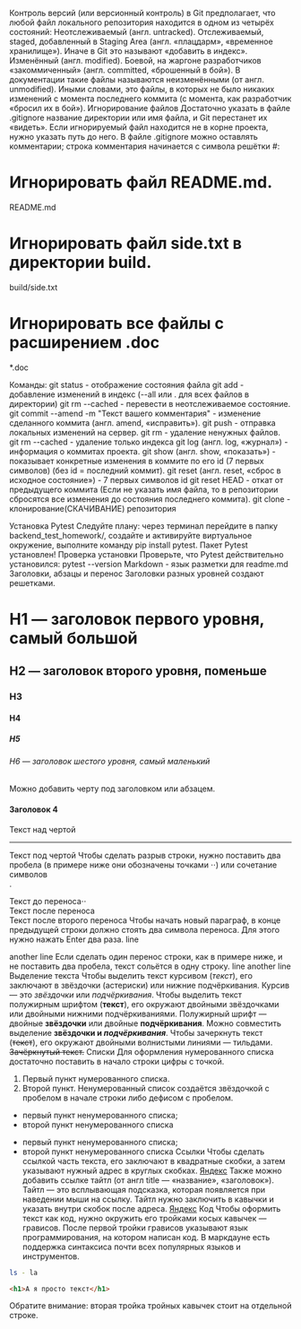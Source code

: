 Контроль версий (или версионный контроль) в Git предполагает, что любой файл локального репозитория находится в одном из четырёх состояний:
Неотслеживаемый (англ. untracked).
Отслеживаемый, staged, добавленный в Staging Area (англ. «плацдарм», «временное хранилище»). Иначе в Git это называют «добавить в индекс».
Изменённый (англ. modified).
Боевой, на жаргоне разработчиков «закоммиченный» (англ. committed, «брошенный в бой»). В документации такие файлы называются неизменёнными (от англ. unmodified). Иными словами, это файлы, в которых не было никаких изменений с момента последнего коммита (с момента, как разработчик «бросил их в бой»).
Игнорирование файлов
Достаточно указать в файле .gitignore название директории или имя файла, и Git перестанет их «видеть». Если игнорируемый файл находится не в корне проекта, нужно указать путь до него.
В файле .gitignore можно оставлять комментарии; строка комментария начинается с символа решётки #:
# Игнорировать файл README.md.
README.md

# Игнорировать файл side.txt в директории build.
build/side.txt

# Игнорировать все файлы с расширением .doc
*.doc

Команды:
git status - отображение состояния файла
git add - добавление изменений в индекс (--all или . для всех файлов в директории)
git rm --cached <file> - перевести в неотслеживаемое состояние.
git commit --amend -m "Текст вашего комментария" - изменение сделанного коммита (англ. amend, «исправить»).
git push - отправка локальных изменений на сервер.
git rm - удаление ненужных файлов.
git rm --cached - удаление только индекса
git log (англ. log, «журнал») - информация о коммитах проекта.
git show (англ. show, «показать») - показывает конкретные изменения в коммите по его id (7 первых символов)  (без id = последний коммит).
git reset (англ. reset, «сброс в исходное состояние») - 7 первых символов id
git reset HEAD <file name> - откат от предыдущего коммита (Если не указать имя файла, то в репозитории сбросятся все изменения до состояния последнего коммита).
git clone <link> - клонирование(СКАЧИВАНИЕ) репозитория

Установка Pytest
Следуйте плану:
через терминал перейдите в папку backend_test_homework/,
создайте и активируйте виртуальное окружение,
выполните команду pip install pytest.
Пакет Pytest установлен!
Проверка установки
Проверьте, что Pytest действительно установился:
pytest --version
Markdown - язык разметки для readme.md
Заголовки, абзацы и перенос
Заголовки разных уровней создают решетками.
# H1 — заголовок первого уровня, самый большой
## H2 — заголовок второго уровня, поменьше
### H3
#### H4
##### H5
###### H6 — заголовок шестого уровня, самый маленький
Можно добавить черту под заголовком или абзацем.
#### Заголовок 4

Текст над чертой

---

Текст под чертой
Чтобы сделать разрыв строки, нужно поставить два пробела (в примере ниже они обозначены точками ⋅⋅) или сочетание символов <br>.

Текст до переноса⋅⋅  
Текст после переноса <br>
Текст после второго переноса
Чтобы начать новый параграф, в конце предыдущей строки должно стоять два символа переноса. Для этого нужно нажать Enter два раза.
line

another line 
Если сделать один перенос строки, как в примере ниже, и не поставить два пробела, текст сольётся в одну строку.
line 
another line
Выделение текста
Чтобы выделить текст курсивом (*текст*), его заключают в звёздочки (астериски) или нижние подчёркивания.
Курсив — это *звёздочки* или _подчёркивания_.
Чтобы выделить текст полужирным шрифтом (**текст**), его окружают двойными звёздочками или двойными нижними подчёркиваниями.
Полужирный шрифт — двойные **звёздочки** или двойные __подчёркивания__.
Можно совместить выделение **звёздочки и _подчёркивания_**.
Чтобы зачеркнуть текст (~~текст~~), его окружают двойными волнистыми линиями — тильдами.
~~Зачёркнутый текст.~~
Списки
Для оформления нумерованного списка достаточно поставить в начало строки цифры с точкой.
1. Первый пункт нумерованного списка.
2. Второй пункт.
Ненумерованный список создаётся звёздочкой с пробелом в начале строки либо дефисом с пробелом.
* первый пункт ненумерованного списка;
* второй пункт ненумерованного списка

- первый пункт ненумерованного списка;
- второй пункт ненумерованного списка
Ссылки
Чтобы сделать ссылкой часть текста, его заключают в квадратные скобки, а затем указывают нужный адрес в круглых скобках.
[Яндекс](https://www.yandex.ru)
Также можно добавить ссылке тайтл (от англ title — «название», «заголовок»). Тайтл — это всплывающая подсказка, которая появляется при наведении мыши на ссылку. Тайтл нужно заключить в кавычки и указать внутри скобок после адреса.
[Яндекс](https://www.yandex.ru "Я Yandex!")
Код
Чтобы оформить текст как код, нужно окружить его тройками косых кавычек — грависов. После первой тройки грависов указывают язык программирования, на котором написан код. В маркдауне есть поддержка синтаксиса почти всех популярных языков и инструментов.
```bash
ls - la
```
```html
<h1>А я просто текст</h1>
```
Обратите внимание: вторая тройка тройных кавычек стоит на отдельной строке.



